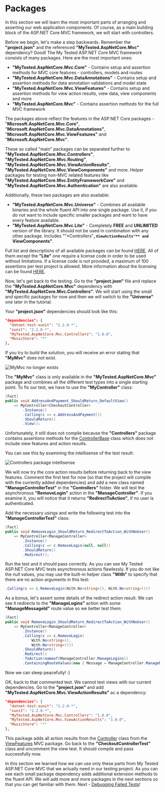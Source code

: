 # Packages

In this section we will learn the most important parts of arranging and asserting our web application components. Of course, as a main building block of the ASP.NET Core MVC framework, we will start with controllers.

Before we begin, let's make a step backwards. Remember the **"project.json"** and the referenced **"MyTested.AspNetCore.Mvc"** dependency? Good! The My Tested ASP.NET Core MVC framework consists of many packages. Here are the most important ones:

 - **"MyTested.AspNetCore.Mvc.Core"** - Contains setup and assertion methods for MVC core features - controllers, models and routes
 - **"MyTested.AspNetCore.Mvc.DataAnnotations"** - Contains setup and assertion methods for data annotation validations and model state
 - **"MyTested.AspNetCore.Mvc.ViewFeatures"** - Contains setup and assertion methods for view action results, view data, view components and more
 - **"MyTested.AspNetCore.Mvc"** - Contains assertion methods for the full MVC framework 
 
The packages above reflect the features in the ASP.NET Core packages - "**Microsoft.AspNetCore.Mvc.Core"**, "**Microsoft.AspNetCore.Mvc.DataAnnotations"**, "**Microsoft.AspNetCore.Mvc.ViewFeatures"** and "**Microsoft.AspNetCore.Mvc"**.

These so called "main" packages can be separated further to **"MyTested.AspNetCore.Mvc.Controllers"**, **"MyTested.AspNetCore.Mvc.Routing"**, **"MyTested.AspNetCore.Mvc.ViewActionResults"**, **"MyTested.AspNetCore.Mvc.ViewComponents"** and more. Helper packages for testing non-MVC related features like **"MyTested.AspNetCore.Mvc.EntityFrameworkCore"** and **"MyTested.AspNetCore.Mvc.Authentication"** are also available.

Additionally, these two packages are also available:

 - **"MyTested.AspNetCore.Mvc.Universe"** - Combines all available binaries and the whole fluent API into one single package. Use it, if you do not want to include specific smaller packages and want to have every feature available.
 - **"MyTested.AspNetCore.Mvc.Lite"** - Completely **FREE** and **UNLIMITED** version of the library. It should not be used in combination with any other package. Includes ""*Controllers"**, `ViewActionResults"** and `ViewComponents"**.

Full list and descriptions of all available packages can be found [HERE](/guide/packages.html). All of them except the **"Lite"** one require a license code in order to be used without limitations. If a license code is not provided, a maximum of 100 assertions per test project is allowed. More information about the licensing can be found [HERE](/guide/licensing.html).

Now, let's get back to the testing. Go to the **"project.json"** file and replace the **"MyTested.AspNetCore.Mvc"** dependency with **"MyTested.AspNetCore.Mvc.Controllers"**. We will start using the small and specific packages for now and then we will switch to the **"Universe"** one later in the tutorial.

Your **"project.json"** dependencies should look like this:

```json
"dependencies": {
  "dotnet-test-xunit": "2.2.0-*",
  "xunit": "2.2.0-*",
  "MyTested.AspNetCore.Mvc.Controllers": "1.0.0",
  "MusicStore": "*"
},
``` 

If you try to build the solution, you will receive an error stating that **"MyMvc"** does not exist.

<img src="/images/tutorial/mymvcdoesnotexist.jpg" alt="MyMvc no longer exists" />

The **"MyMvc"** class is only available in the **"MyTested.AspNetCore.Mvc"** package and combines all the different test types into a single starting point. To fix our test, we have to use the **"MyController"** class:

```c#
[Fact]
public void AddressAndPayment_ShouldReturn_DefaultView()
    => MyController<CheckoutController>
        .Instance()
        .Calling(c => c.AddressAndPayment())
        .ShouldReturn()
        .View();
```

Unfortunately, it still does not compile because the **"Controllers"** package contains assertions methods for the [ControllerBase](https://github.com/aspnet/Mvc/blob/dev/src/Microsoft.AspNetCore.Mvc.Core/ControllerBase.cs) class which does not include view features and action results.

You can see this by examining the intellisense of the test result:

<img src="/images/tutorial/coreintellisense.jpg" alt="Controllers package intellisense" />

We will now try the core action results before returning back to the view features. Comment the first test for now (so that the project will compile with the currently added dependencies) and add a new class named **"ManageControllerTest"** in the **"Controllers"** folder. We will test the asynchronous **"RemoveLogin"** action in the **"ManageController"**. If you examine it, you will notice that it returns **"RedirectToAction"**, if no user is authenticated.

Add the necessary usings and write the following test into the **"ManageControllerTest"** class:

```c#
[Fact]
public void RemoveLogin_ShouldReturn_RedirectToAction_WithNoUser()
    => MyController<ManageController>
        .Instance()
        .Calling(c => c.RemoveLogin(null, null))
        .ShouldReturn()
        .Redirect();
```

Run the test and it should pass correctly. As you can see My Tested ASP.NET Core MVC tests asynchronous actions flawlessly. If you do not like the null values, you may use the built-in helper class **"With"** to specify that there are no action arguments in this test:

```c#
.Calling(c => c.RemoveLogin(With.No<string>(), With.No<string>()))
```

As a bonus, let's assert some details of the redirect action result. We can see it redirects to the **"ManageLogins"** action with some **"ManageMessageId"** route value so we better test them:

```c#
[Fact]
public void RemoveLogin_ShouldReturn_RedirectToAction_WithNoUser()
    => MyController<ManageController>
        .Instance()
        .Calling(c => c.RemoveLogin(
            With.No<string>(),
            With.No<string>()))
        .ShouldReturn()
        .Redirect()
        .ToAction(nameof(ManageController.ManageLogins))
        .ContainingRouteValues(new { Message = ManageController.ManageMessageId.Error });
```

Now we can sleep peacefully! :)

OK, back to that commented test. We cannot test views with our current dependencies. Go to the **"project.json"** and add **"MyTested.AspNetCore.Mvc.ViewActionResults"** ас а dependency:

```json
"dependencies": {
  "dotnet-test-xunit": "2.2.0-*",
  "xunit": "2.2.0-*",
  "MyTested.AspNetCore.Mvc.Controllers": "1.0.0",
  "MyTested.AspNetCore.Mvc.ViewActionResults": "1.0.0",
  "MusicStore": "*"
},
``` 

This package adds all action results from the [Controller](https://github.com/aspnet/Mvc/blob/dev/src/Microsoft.AspNetCore.Mvc.ViewFeatures/Controller.cs) class from the [ViewFeatures](https://github.com/aspnet/Mvc/tree/dev/src/Microsoft.AspNetCore.Mvc.ViewFeatures) MVC package. Go back to the **"CheckoutControllerTest"** class and uncomment the view test. It should compile and pass successfully now.

In this section we learned how we can use only these parts from My Tested ASP.NET Core MVC that we actually need in our testing project. As you can see each small package dependency adds additional extension methods to the fluent API. We will add more and more packages in the next sections so that you can get familiar with them. Next - [Debugging Failed Tests](/tutorial/debugging.html)!